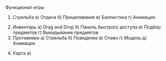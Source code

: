 Функционал игры
1. Стрельба
   а) Отдача
   б) Прицеливание
   в) Баллистика
   г) Анимация
2) Инвентарь
   а) Drag and Drop
   б) Панель быстрого доступа
   в) Подбор предметов
   г) Выкидывание предметов
3) Противники
  а) Стрельба
   б) Поведение
   в) Спавн
   г) Модель
   д) Анимация
4. Карта
   а) 
   
